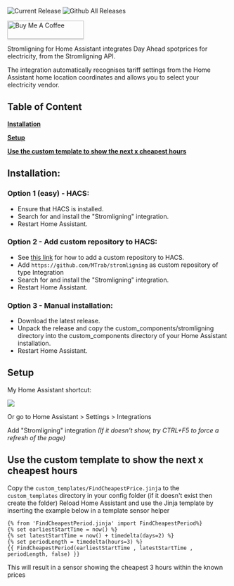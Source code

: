 ![Current Release](https://img.shields.io/github/release/mtrab/stromligning/all.svg?style=plastic)
![Github All Releases](https://img.shields.io/github/downloads/mtrab/stromligning/total.svg?style=plastic)
<!--![hacs_badge](https://img.shields.io/badge/HACS-Default-41BDF5.svg?style=plastic)-->

<a href="https://www.buymeacoffee.com/mtrab" target="_blank"><img src="https://www.buymeacoffee.com/assets/img/custom_images/orange_img.png" alt="Buy Me A Coffee" style="height: 41px !important;width: 174px !important;box-shadow: 0px 3px 2px 0px rgba(190, 190, 190, 0.5) !important;-webkit-box-shadow: 0px 3px 2px 0px rgba(190, 190, 190, 0.5) !important;" ></a>

Stromligning for Home Assistant integrates Day Ahead spotprices for electricity, from the Stromligning API.

The integration automatically recognises tariff settings from the Home Assistant home location coordinates and allows you to select your electricity vendor.

## Table of Content

[**Installation**](#installation)

[**Setup**](#setup)

[**Use the custom template to show the next x cheapest hours**](#use-the-custom-template-to-show-the-next-x-cheapest-hours)
 

## Installation:

### Option 1 (easy) - HACS:

*   Ensure that HACS is installed.
*   Search for and install the "Stromligning" integration.
*   Restart Home Assistant.

### Option 2 - Add custom repository to HACS:

*   See [this link](https://www.hacs.xyz/docs/faq/custom_repositories/) for how to add a custom repository to HACS.
*   Add `https://github.com/MTrab/stromligning` as custom repository of type Integration
*   Search for and install the "Stromligning" integration.
*   Restart Home Assistant.

### Option 3 - Manual installation:

*   Download the latest release.
*   Unpack the release and copy the custom\_components/stromligning directory into the custom\_components directory of your Home Assistant installation.
*   Restart Home Assistant.

## Setup

My Home Assistant shortcut:

[![](https://my.home-assistant.io/badges/config_flow_start.svg)](https://my.home-assistant.io/redirect/config_flow_start/?domain=stromligning)

Or go to Home Assistant > Settings > Integrations

Add "Stromligning" integration _(If it doesn't show, try CTRL+F5 to force a refresh of the page)_

## Use the custom template to show the next x cheapest hours

Copy the `custom_templates/FindCheapestPrice.jinja` to the `custom_templates` directory in your config folder (if it doesn't exist then create the folder)
Reload Home Assistant and use the Jinja template by inserting the example below in a template sensor helper

```
{% from 'FindCheapestPeriod.jinja' import FindCheapestPeriod%}
{% set earliestStartTime = now() %}
{% set latestStartTime = now() + timedelta(days=2) %}
{% set periodLength = timedelta(hours=3) %}
{{ FindCheapestPeriod(earliestStartTime , latestStartTime , periodLength, false) }}
```

This will result in a sensor showing the cheapest 3 hours within the known prices

